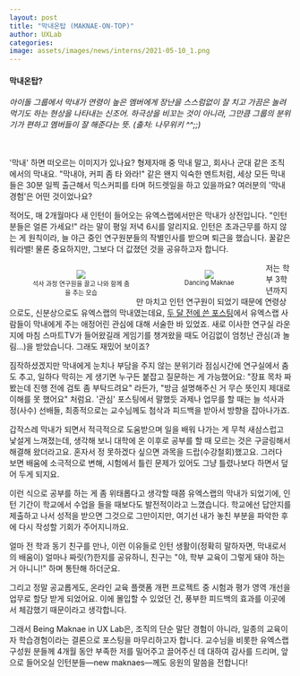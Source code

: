 ```yaml
---
layout: post
title: "막내온탑 (MAKNAE-ON-TOP)"
author: UXLab
categories:
image: assets/images/news/interns/2021-05-10_1.png
---
```

#### 막내온탑? ####
<i>아이돌 그룹에서 막내가 연령이 높은 멤버에게 장난을 스스럼없이 잘 치고 가끔은 놀려먹기도 하는 현상을 나타내는 신조어. 하극상을 비꼬는 것이 아니라, 그만큼 그룹의 분위기가 편하고 멤버들이 잘 해준다는 뜻. (출처: 나무위키 ^^;;)</i>

<br><br>
'막내' 하면 떠오르는 이미지가 있나요? 형제자매 중 막내 말고, 회사나 군대 같은 조직에서의 막내요. "막내야, 커피 좀 타 와라!" 같은 왠지 익숙한 멘트처럼, 세상 모든 막내들은 30분 일찍 출근해서 믹스커피를 타며 허드렛일을 하고 있을까요? 여러분의 '막내 경험'은 어떤 것이었나요?

적어도, 매 2개월마다 새 인턴이 들어오는 유엑스랩에서만은 막내가 상전입니다. "인턴 분들은 얼른 가세요!" 라는 말이 평일 저녁 6시를 알리지요. 인턴은 초과근무를 하지 않는 게 원칙이라, 늘 야근 중인 연구원분들의 작별인사를 받으며 퇴근을 했습니다. 꿀같은 워라밸! 물론 중요하지만, 그보다 더 값졌던 것을 공유하고자 합니다.

<figure style = "float:left; width: 35%; margin-right: 2%; text-align: center">
    <img src="{{site.baseurl}}/assets/images/news/interns/2021-05-10_1.png">
    <figcaption style = "font-size: 80%">석사 과정 연구원을 끌고 나와 함께 춤을 추는 모습</figcaption>
</figure>

<figure style = "float:left; width: 36%; margin-right: 2%; text-align: center">
    <img src="{{site.baseurl}}/assets/images/news/interns/2021-05-10_2.png">
    <figcaption style = "font-size: 80%">Dancing Maknae</figcaption>
</figure>



저는 학부 3학년까지만 마치고 인턴 연구원이 되었기 때문에 연령상으로도, 신분상으로도 유엑스랩의 막내였는데요, <a href="https://ux.snu.ac.kr/2021/02/28/whoami.html" target="_blank" style="text-decoration: underline">두 달 전에 쓴 포스팅</a>에서 유엑스랩 사람들이 막내에게 주는 애정어린 관심에 대해 서술한 바 있었죠. 새로 이사한 연구실 라운지에 마침 스마트TV가 들어왔길래 게임기를 챙겨왔을 때도 어김없이 엄청난 관심(과 놀림...)을 받았습니다. 그래도 재밌어 보이죠?

짐작하셨겠지만 막내에게 눈치나 부담을 주지 않는 분위기라 점심시간에 연구실에서 춤도 추고, 일하다 막히는 게 생기면 누구든 붙잡고 질문하는 게 가능했어요: "장표 목차 짜 봤는데 진행 전에 검토 좀 부탁드려요" 라든가, "방금 설명해주신 거 무슨 뜻인지 제대로 이해를 못 했어요" 처럼요. '관심' 포스팅에서 말했듯 과제나 업무를 할 때는 늘 석사과정(사수) 선배들, 최종적으로는 교수님께도 첨삭과 피드백을 받아서 방향을 잡아나가죠.

 

갑작스레 막내가 되면서 적극적으로 도움받으며 일을 배워 나가는 게 무척 새삼스럽고 낯설게 느껴졌는데, 생각해 보니 대학에 온 이후로 공부를 할 때 모르는 것은 구글링해서 해결해 왔더라고요. 혼자서 정 못하겠다 싶으면 과목을 드랍(수강철회)했고요. 그러다 보면 배움에 소극적으로 변해, 시험에서 틀린 문제가 있어도 그냥 틀렸나보다 하면서 덮어 두게 되지요. 

이런 식으로 공부를 하는 게 좀 위태롭다고 생각할 때쯤 유엑스랩의 막내가 되었기에, 인턴 기간이 학교에서 수업을 들을 때보다도 발전적이라고 느꼈습니다. 학교에선 답안지를 제출하고 나서 성적을 받으면 그것으로 그만이지만, 여기선 내가 놓친 부분을 파악한 후에 다시 작성할 기회가 주어지니까요.

 

얼마 전 학과 동기 친구를 만나, 이런 이유들로 인턴 생활이(정확히 말하자면, 막내로서의 배움이) 얼마나 짜릿(?)한지를 공유하니, 친구는 "야, 학부 교육이 그렇게 돼야 하는 거 아니니!" 하며 통탄해 하더군요.

그리고 정말 공교롭게도, 온라인 교육 플랫폼 개편 프로젝트 중 시험과 평가 영역 개선을 업무로 할당 받게 되었어요. 이에 몰입할 수 있었던 건, 풍부한 피드백의 효과를 이곳에서 체감했기 때문이라고 생각합니다.

 

그래서 Being Maknae in UX Lab은, 조직의 단순 말단 경험이 아니라, 일종의 교육이자 학습경험이라는 결론으로 포스팅을 마무리하고자 합니다. 교수님을 비롯한 유엑스랩 구성원 분들께 4개월 동안 부족한 저를 밀어주고 끌어주신 데 대하여 감사를 드리며, 앞으로 들어오실 인턴분들—new maknaes—께도 응원의 말씀을 전합니다!